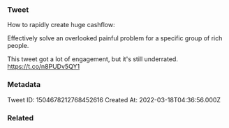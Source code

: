 ### Tweet
How to rapidly create huge cashflow:

Effectively solve an overlooked painful problem for a specific group of rich people.

This tweet got a lot of engagement, but it's still underrated. https://t.co/n8PUDv5QY1

### Metadata
Tweet ID: 1504678212768452616
Created At: 2022-03-18T04:36:56.000Z

### Related

